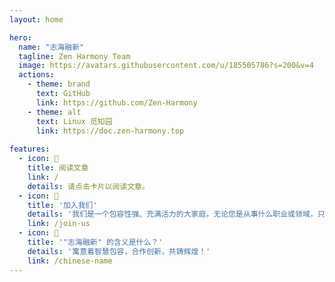 ```yaml
---
layout: home

hero:
  name: "志海融新"
  tagline: Zen Harmony Team
  image: https://avatars.githubusercontent.com/u/185505786?s=200&v=4
  actions:
    - theme: brand
      text: GitHub
      link: https://github.com/Zen-Harmony
    - theme: alt
      text: Linux 觅知园
      link: https://doc.zen-harmony.top
    
features:
  - icon: 📖
    title: 阅读文章
    link: /
    details: 请点击卡片以阅读文章。
  - icon: 🚀
    title: '加入我们'
    details: '我们是一个包容性强、充满活力的大家庭，无论您是从事什么职业或领域，只要您热爱学习、乐于分享、遵守法律法规和团队规则，都可以成为我们的一员。'
    link: /join-us
  - icon: 🤔
    title: '"志海融新" 的含义是什么？'
    details: '寓意着智慧包容，合作创新，共铸辉煌！'
    link: /chinese-name
---
```


